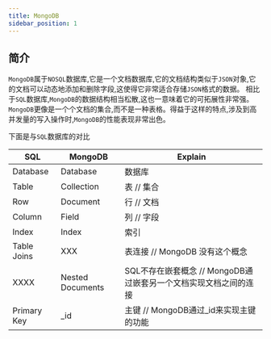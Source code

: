 ```yaml
---
title: MongoDB
sidebar_position: 1
---
```




## 简介

`MongoDB`属于`NOSQL`数据库,它是一个文档数据库,它的文档结构类似于`JSON`对象,它的文档可以动态地添加和删除字段,这使得它非常适合存储`JSON`格式的数据。
相比于`SQL`数据库,`MongoDB`的数据结构相当松散,这也一意味着它的可拓展性非常强。`MongoDB`更像是一个个文档的集合,而不是一种表格。得益于这样的特点,涉及到高并发量的写入操作时,`MongoDB`的性能表现非常出色。

下面是与`SQL`数据库的对比

SQL | MongoDB | Explain
--- | --- | ---
Database | Database | 数据库  
Table | Collection | 表 // 集合
Row | Document | 行 // 文档
Column | Field | 列 // 字段
Index | Index | 索引
Table Joins | XXX | 表连接 // MongoDB 没有这个概念
XXXX | Nested Documents |   SQL不存在嵌套概念 // MongoDB通过嵌套另一个文档实现文档之间的连接
Primary Key | _id | 主键 // MongoDB通过_id来实现主键的功能
